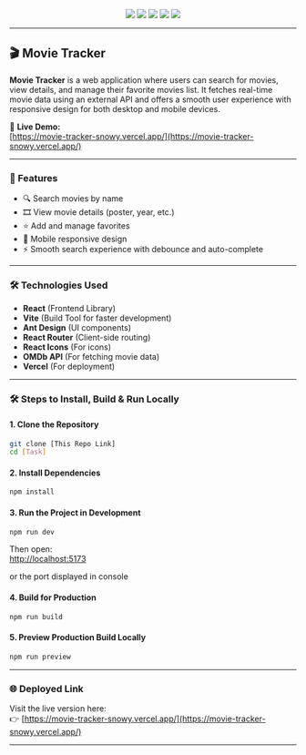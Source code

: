 
<p align="center">
  <img src="https://img.shields.io/badge/React-20232A?style=for-the-badge&logo=react&logoColor=61DAFB" />
  <img src="https://img.shields.io/badge/Vite-646CFF?style=for-the-badge&logo=vite&logoColor=FFD62E" />
  <img src="https://img.shields.io/badge/Ant%20Design-0170FE?style=for-the-badge&logo=ant-design&logoColor=white" />
  <img src="https://img.shields.io/badge/React%20Router-EA4335?style=for-the-badge&logo=react-router&logoColor=white" />
  <img src="https://img.shields.io/badge/Vercel-000000?style=for-the-badge&logo=vercel&logoColor=white" />
</p>

---

## 🎬 Movie Tracker

**Movie Tracker** is a web application where users can search for movies, view details, and manage their favorite movies list. It fetches real-time movie data using an external API and offers a smooth user experience with responsive design for both desktop and mobile devices.

🔗 **Live Demo:**  
[https://movie-tracker-snowy.vercel.app/](https://movie-tracker-snowy.vercel.app/)

---

### 🚀 Features
- 🔍 Search movies by name
- 🎞️ View movie details (poster, year, etc.)
- ⭐ Add and manage favorites
- 📱 Mobile responsive design
- ⚡ Smooth search experience with debounce and auto-complete

---

### 🛠️ Technologies Used
- **React** (Frontend Library)
- **Vite** (Build Tool for faster development)
- **Ant Design** (UI components)
- **React Router** (Client-side routing)
- **React Icons** (For icons)
- **OMDb API** (For fetching movie data)
- **Vercel** (For deployment)

---

### 🛠️ Steps to Install, Build & Run Locally

#### 1. **Clone the Repository**
```bash
git clone [This Repo Link]
cd [Task]
```

#### 2. **Install Dependencies**
```bash
npm install
```

#### 3. **Run the Project in Development**
```bash
npm run dev
```
Then open:  
[http://localhost:5173](http://localhost:5173)

or the port displayed in console

#### 4. **Build for Production**
```bash
npm run build
```

#### 5. **Preview Production Build Locally**
```bash
npm run preview
```

---

### 🌐 Deployed Link
Visit the live version here:  
👉 [https://movie-tracker-snowy.vercel.app/](https://movie-tracker-snowy.vercel.app/)

---
